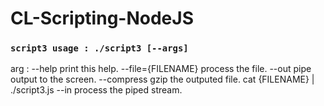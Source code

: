 # CL-Scripting-NodeJS

### `script3 usage : ./script3 [--args]`

arg :
--help print this help.
--file={FILENAME} process the file.
--out pipe output to the screen.
--compress gzip the outputed file.
cat {FILENAME} | ./script3.js --in process the piped stream.

